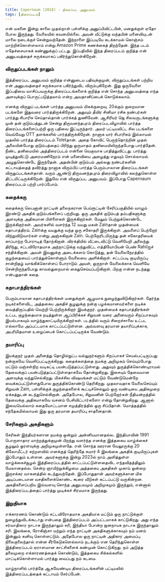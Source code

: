 ```yaml
---
title: Capernaum (2018) - திரைப்பட அனுபவம்
tags: [திரைப்படம்]
---
```

என் மகனை இன்று காலை முதல்நாள் பள்ளிக்கு அனுப்பிவிட்டபின், மனதுக்குள் ஏதோ போல இருந்தது. வேலையில் கவனமில்லை. அவன் வீட்டுக்கு வந்தபின் மனைவியுடன் மாலை நடைக்குச் சென்றுவந்தேன். இந்நாளை இப்படியே கடக்காமல் கொஞ்சம் மாற்றிக்கொள்ளலாம் என்று Amazon Prime கணக்கைத் திறந்தேன். இந்த படம் எதேச்சையாகக் கண்ணுக்குப் பட்டது. இப்பதிவில் இந்த திரைப்படம் குறித்த என் அனுபவத்தைச் சுருக்கமாகப் பகிர்ந்துகொள்கிறேன்.

### விருதுப்படங்கள் நானும்
இத்திரைப்பட அனுபவம் குறித்த என்னுடைய பதிவுக்குமுன், விருதுப்படங்கள் பற்றிய என் அனுபவத்தைச் சுருக்கமாக பகிர்ந்துவிட விரும்புகிறேன். இது ஒருவேளை இப்பதிவை வாசிப்பவருக்கு திரைப்படங்களைக் குறித்த என் சொந்த அனுபவத்தை எந்த அளவுக்குப் பொருட்படுத்தலாம் என்ற அவதானிப்பைக் கொடுக்கலாம்.

எனக்கு விருதுப் படங்கள் பார்த்த அனுபவம் மிகக்குறைவு. 20க்கும் குறைவான படங்களே இதுவரை பார்த்திருக்கிறேன். அதுவும் தீவிர சினிமா ரசிக நண்பர்கள் பார்த்து சிபாரிசு செய்தால்தான் பார்க்கத் துணிவேன். ஆசிரியர் ஜெ சிலவருடங்களுக்கு முன் தன் குடும்பத்துடன் சென்று திருவனந்தபுரம் திரைப்படவிழாவில் பார்த்த திரைப்படங்களைப்பற்றி ஒரு பதிவை இட்டிருந்தார். அவர் பட்டியலிட்ட சில படங்களை வெவ்வேறு OTT தளங்களில் பார்த்திருக்கிறேன். நானாக யார் சிபாரிசும் இல்லாமல் முதலில் பார்த்த திரைப்படம் Toletதான். அதை கோவிட் பெருந்தொற்றின் முதல் அலையின்போது குடும்பத்தைப் பிரிந்து ஒருமாதம் தனிமையிலிருந்தபோது பார்த்தேன். நீண்ட தனிமையில் அத்திரைப்படம் என்னை வெகுவாக பாதித்துவிட்டது. பார்த்து முடித்துவிட்டு அரைமணிநேரம் என் மனைவியை அழைத்து எதுவும் சொல்லாமல் அழுதுகொண்டே இருந்தேன். அதன்பின் குடும்பம் அல்லது நண்பர்களின் கட்டாயத்தைத் தவிர்த்து நானாக விரும்பிப்  பார்த்த பெரும்பாலான திரைப்படங்கள் விருதுப்படங்கள்தான். வரும் ஆண்டு திருவனந்தபுரம் திரைவிழாவில் கலந்துகொள்ள திட்டமிட்டிருக்கிறேன். இதுவே என் விருதுப்பட அனுபவம். இப்போது Capernaum திரைப்படம் பற்றி பார்ப்போம்.

### கதைக்கரு
கதைக்கரு லெபனான் நாட்டின் தலைநகரான பெய்ரூட்டின் சேரிப்பகுதியில் வாழும் இரண்டு அகதிக் குடும்பங்களைப் பற்றியது. ஒரு அகதிக் குடும்பத் தம்பதிகளுக்கு அளவுக்கு அதிகமான பிள்ளைகள் இருக்கிறார்கள். மேலும் பெற்றுக்கொண்டே இருக்கிறார்கள். அவர்களில் வளர்ந்த 12 வயது மகன் Zainதான் முதன்மைக் கதாபாத்திரம். Zainக்கு வயதுக்கு வந்த ஒரு சகோதரி இருக்கிறாள். அவளைப் பெற்றோர் விற்றுவிடுவார்கள் என்று அஞ்சுகிறான் Zain. பெற்றோரிடமிருந்து தன் சகோதரியைக் காப்பாற்ற போராடித் தோற்கிறான். விரக்தியில் வீட்டைவிட்டு வெளியேறி அலைந்து திரிந்து, சட்டவிரோதமாக அந்நாட்டுக்கு வந்துவிட்ட எத்தியோபியன் பெண் Rahilஐச் சந்திக்கிறான். அவள் இவனுக்கு அடைக்களம் கொடுத்து, தன் வேலைநேரத்தில் குழந்தையைப் பார்த்துக்கொள்ளும் வேலையை அளிக்கிறாள். சட்டப்படி குடியிருப்பு சான்றிதழ் வாங்கிக்கொள்ளப் போராடும் அவள், ஒருநாள் வேலைக்காக வெளியே சென்றிருந்தபோது காவல்துறையால் கைதுசெய்யப்படுகிறாள். பிறகு என்ன நடந்தது என்பதுதான் கதை.

### கதாபாத்திரங்கள்
பெரும்பாலான கதாபாத்திரங்கள் மனதுக்குள் ஆழமாக நுழைந்துவிடுகிறார்கள். தேர்ந்த நடிகர்களைவிட, அத்தகைய அகதிச் சூழலுக்கு நன்கு பழக்கமானவர்களை நடிக்க வைத்திருப்பதில் வெற்றி பெற்றிருக்கிறார் இயக்குநர். முதன்மைக் கதாபாத்திரங்கள் உட்பட குழந்தையாக நடித்துள்ள ஆப்பிரிக்கச் சிறுவன் வரை அனைவரும் சிறப்பாகவும் இயல்பாகவும் வாழ்ந்துகாட்டியிருக்கிறார்கள். படத்தில் வரும் சிறைச்சாலை உட்பட எல்லாமே அப்பட்டமாக காட்டப்பட்டுள்ளன. அவ்வளவு தரமான தயாரிப்புக்காக, அபரிமிதமான உழைப்பைக் கொட்டப்பட்டிருக்க வேண்டும்.

### தயாரிப்பு
இயக்குநர் முதல் அனைத்து தொழில்நுட்ப வல்லுநர்களும் சிறப்பாகச் செயல்பட்டிருப்பது நன்றாகவே வெளிப்பட்டிருக்கிறது. கதைக்களத்தை நமக்கு அறிமுகம் செய்யும்போது மட்டும் மஞ்சள்நிற வடிகட்டி பயன்படுத்தப்பட்டுள்ளது. அதுவும் துருத்திக்கொண்டிராமல் தேவைக்குப் பயன்படுத்தப்பட்டுள்ளதாகவே தோன்றுகிறது. இசையும் தேவையான அளவுக்கு வந்துசெல்கிறது. மிகச்சில விஷயங்கள் மட்டும் வேண்டுமென்றே வைக்கப்பட்டுள்ளதுபோல துருத்திக்கொண்டு தெரிகிறது. முதலாவதாக வேலைசெய்யும் சிறுவன் Zain, பள்ளிக்குக் குழந்தைகளைக் கூட்டிச்செல்லும் ஒரு வண்டியை அதிகமுறை ஏக்கத்துடன் கடந்துசெல்கிறான். அதேபோல, சிறுவனின் பெற்றோர்கள் நீதிமன்றத்தில் தேவைக்கு அதிகமாகவே வசனம் பேசிவிட்டார்களோ என்று தோன்றுகிறது. ஆனால் இவையெல்லாம் கதையோட்டமான சமுத்திரத்தில் ஒரு சிப்பிதான். மொத்தத்தில் சந்தேகமில்லாமல் இது ஒரு தரமான தயாரிப்பு சாதனைதான்.

### சேரிகளும் அகதிகளும்
சேரிகள் இந்தியர்களான நமக்கு ஒன்றும் அன்னியமானதல்ல. இந்தியாவின் 1991 பொருளாதார மாற்றத்துக்குமுன் பிறந்து வளர்ந்த எனக்கு இத்தகைய வாழ்க்கைச் சூழலும் ஓரளவுக்கு அறிமுகமுள்ளதே. என் சொந்த ஊரான வேலூருக்கு 20 கிலோமீட்டர் சுற்றளவில் எனக்குத் தெரிந்தே சுமார் 4 இலங்கை அகதிக் குடியிருப்புகள் இப்போதும் உள்ளன. அவர்களுக்கு இன்று 2023ல் நாம் அளித்துள்ள வாழ்க்கைச்சூழல் இத்திரைப்படத்தில் காட்டப்பட்டுள்ளதைவிட எந்தவிதத்திலும் மேலானதல்ல. சென்ற ஞாயிற்றுக்கிழமை அத்தகைய அகதிகள் முகாம் ஒன்றை இருசக்கர வாகனத்தில் கடந்துவந்தேன். இப்போதுதான் அவர்களுக்கான மிக அடிப்படையான வசதிகளைக்கொண்ட கூரை வீடுகள் கட்டப்பட்டு வருகின்றன. அகதிகளைப்பறிய இவ்வளவு சொந்த அனுபவமும் அறிமுகமும் இருந்தும், என்னால் இத்திரைப்படத்தைப் பார்த்து முடிக்கச் சிரமமாக இருந்தது.

### இறுதியாக
எக்காரணம் கொண்டும் சட்டவிரோதமாக அகதியாக மட்டும் ஒரு நாட்டுக்குள் நுழைந்துவிடக்கூடாது என்பதை இத்திரைப்படம் அப்பட்டமாகக் காட்டுகிறது. அது எந்த சர்வாதிகார நாடாக இருந்தாலும் சரி, இந்தியா போன்ற ஜனநாயக நாடாக இருந்தாலும் சரி. இலங்கை, ரோகிஞ்சா மற்றும் எந்த நாட்டின் அகதிகளுக்காகவும் நம் மனம் இன்னும் கனிவு கொள்ளட்டும். அதேபோல ஒரு நாட்டின் அதிகார அமைப்பு நிலைகுலைந்தால் என்ன சீர்கேடுகளெல்லாம் நடக்கும் என தெரிந்துகொள்ள இத்திரைப்படம் ஏராளமான காட்சிகளைக் கண்முன் கொட்டுகிறது. நம் அடுத்த தலைமுறை எக்காரணத்தைக் கொண்டும், இத்தகைய சிக்கல்களில் மாட்டிக்கொள்ளாமல் பார்த்து வைப்பது நம் கடமை.

வாழ்நாளில் பார்த்தே ஆகவேண்டிய திரைப்படங்களின் பட்டியலில் இத்திரைப்படத்தைக் கட்டாயம் சேர்ப்பேன்.
